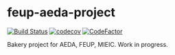 # feup-aeda-project
[![Build Status](https://travis-ci.com/brod56/feup-aeda-project.svg?branch=main)](https://travis-ci.com/brod56/feup-aeda-project)
[![codecov](https://codecov.io/gh/brod56/feup-aeda-project/branch/main/graph/badge.svg?token=GDYAY2O2DQ)](https://codecov.io/gh/brod56/feup-aeda-project)
[![CodeFactor](https://www.codefactor.io/repository/github/brod56/feup-aeda-project/badge)](https://www.codefactor.io/repository/github/brod56/feup-aeda-project)

Bakery project for AEDA, FEUP, MIEIC. Work in progress.
